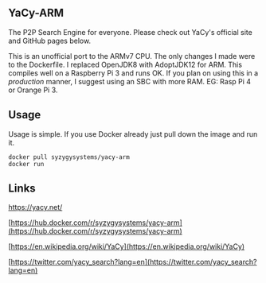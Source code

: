 ## YaCy-ARM
The P2P Search Engine for everyone. Please check out YaCy's official site and GitHub pages below.

This is an unofficial port to the ARMv7 CPU. The only changes I made were to the Dockerfile. I replaced OpenJDK8 with AdoptJDK12 for ARM. This compiles well on a Raspberry Pi 3 and runs OK. If you plan on using this in a *production* manner, I suggest using an SBC with more RAM. EG: Rasp Pi 4 or Orange Pi 3.

## Usage

Usage is simple. If you use Docker already just pull down the image and run it.

```
docker pull syzygysystems/yacy-arm
docker run
```

## Links
https://yacy.net/

[https://hub.docker.com/r/syzygysystems/yacy-arm](https://hub.docker.com/r/syzygysystems/yacy-arm)

[https://en.wikipedia.org/wiki/YaCy](https://en.wikipedia.org/wiki/YaCy)

[https://twitter.com/yacy_search?lang=en](https://twitter.com/yacy_search?lang=en)
